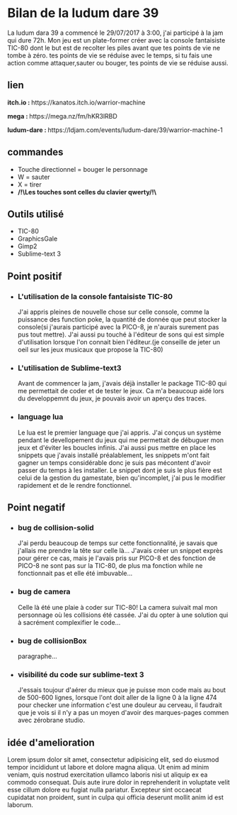 # Bilan de la ludum dare 39

 <p>
  La ludum dara 39 a commencé le 29/07/2017 à 3:00, j'ai participé à la jam qui dure 72h.
  Mon jeu est un plate-former créer avec la console fantaisiste TIC-80
  dont le but est de recolter les piles avant que tes points de vie ne tombe à zéro.
  tes points de vie se réduise avec le temps, si tu fais une action comme attaquer,sauter
  ou bouger, tes points de vie se réduise aussi.
</p>
 <h2>lien</h2>
  <p><strong>itch.io : </strong>https://kanatos.itch.io/warrior-machine</p>
  <p><strong>mega : </strong>https://mega.nz/fm/hKR3lRBD</p>
  <p><strong>ludum-dare : </strong>https://ldjam.com/events/ludum-dare/39/warrior-machine-1</p>
 <h2>commandes</h2>
 <ul>
  <li>Touche directionnel = bouger le personnage</li>
  <li>W                   = sauter</li>
  <li>X                   = tirer</li>
   <li><strong>/!\Les touches sont celles du clavier qwerty/!\</strong></li>
</ul>
 <h2>Outils utilisé</h2>
 <ul>
  <li>TIC-80</li>
  <li>GraphicsGale</li>
  <li>Gimp2</li>
  <li>Sublime-text 3</li>
</ul> 
 <h2>Point positif</h2>
 <ul>
  <li>
    <h3>L'utilisation de la console fantaisiste TIC-80</h3>
    <p>J'ai appris pleines de nouvelle chose sur celle console, comme la puissance des function
    poke, la quantité de donnée que peut stocker la console(si j'aurais participé avec la PICO-8, je n'aurais
    surement pas pus tout mettre). J'ai aussi pu touché à l'éditeur de sons qui est simple d'utilisation lorsque
    l'on connait bien l'éditeur.(je conseille de jeter un oeil sur les jeux musicaux que propose la TIC-80)</p>
  </li>  
  <li>
    <h3>L'utilisation de Sublime-text3</h3>
    <p>Avant de commencer la jam, j'avais déjà installer le package TIC-80 qui me permettait de coder et 
       de tester le jeux. Ca m'a beaucoup aidé lors du developpemnt du jeux, je pouvais avoir un aperçu
       des traces.</p>
  </li>  <li>
    <h3>language lua</h3>
    <p>Le lua est le premier language que j'ai appris. J'ai conçus un système pendant le devellopement du jeux
       qui me permettait de débuguer mon jeux et d'éviter les boucles infinis. J'ai aussi pus mettre en place
       les snippets que j'avais installé préalablement, les snippets m'ont fait gagner un temps considérable
       donc je suis pas mécontent d'avoir passer du temps à les installer.
       Le snippet dont je suis le plus fière est celui de la gestion du gamestate, bien qu'incomplet, j'ai pus
      le modifier rapidement et de le rendre fonctionnel.
    </p>
  </li>
</ul>
 <h2>Point negatif</h2>
 <ul>
  <li>
    <h3>bug de collision-solid</h3>
    <p>J'ai perdu beaucoup de temps sur cette fonctionnalité, je savais que j'allais me prendre la tête sur celle
    là... J'avais créer un snippet exprès pour gérer ce cas, mais je l'avais pris sur PICO-8 et des fonction de PICO-8
    ne sont pas sur la TIC-80, de plus ma fonction while ne fonctionnait pas et elle été imbuvable...</p>
  </li>  
  <li>
    <h3>bug de camera</h3>
    <p>Celle là été une plaie à coder sur TIC-80! La camera suivait mal mon personnage où les collisions été cassée.
    J'ai du opter à une solution qui à sacrément complexifier le code...</p>
  </li>
  <li>
    <h3>bug de collisionBox</h3>
    <p>paragraphe...</p>
  </li>
  <li>
    <h3>visibilité du code sur sublime-text 3</h3>
    <p>J'essais toujour d'aérer du mieux que je puisse mon code mais au bout de 500-600 lignes,
    lorsque l'ont doit aller de la ligne 0 à la ligne 474 pour checker une information c'est
    une douleur au cerveau, il faudrait que je vois si il n'y a pas un moyen d'avoir des marques-pages
    commen avec zérobrane studio.</p>
  </li>
</ul>
<p>
 <h2>idée d'amelioration</h2>
Lorem ipsum dolor sit amet, consectetur adipisicing elit, sed do eiusmod
tempor incididunt ut labore et dolore magna aliqua. Ut enim ad minim veniam,
quis nostrud exercitation ullamco laboris nisi ut aliquip ex ea commodo
consequat. Duis aute irure dolor in reprehenderit in voluptate velit esse
cillum dolore eu fugiat nulla pariatur. Excepteur sint occaecat cupidatat non
proident, sunt in culpa qui officia deserunt mollit anim id est laborum.
</p>
